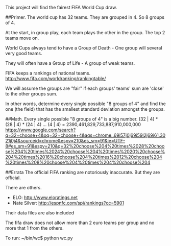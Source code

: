 This project will find the fairest FIFA World Cup draw.

##Primer.
The world cup has 32 teams.  They are grouped in 4.
So 8 groups of 4.

At the start, in group play, each team plays the other in the group.
The top 2 teams move on.

World Cups always tend to have a Group of Death - One
group will several very good teams.

They will often have a Group of Life - A group of weak teams.

FIFA keeps a rankings of national teams.
http://www.fifa.com/worldranking/rankingtable/

We will assume the groups are "fair" if each groups' teams' sum are
'close' to the other groups sum.

In other words, determine every single possible "8 groups of 4" and
find the one (the field) that has the smallest standard deviation amongst
the groups.


##Math.
Every single possible "8 groups of 4" is a big number.
(32 | 4) * (28 | 4) * (24 | 4) ... (4 | 4) = 2390,461,829,733,887,910,000,000
https://www.google.com/search?q=32+choose+4&oq=32+choose+4&aqs=chrome..69i57j0j69i59l2j69i61.3021j0j4&sourceid=chrome&espv=210&es_sm=91&ie=UTF-8#es_sm=91&espv=210&q=32%20choose%204%20times%2028%20choose%204%20times%2024%20choose%204%20times%2020%20choose%204%20times%2016%20choose%204%20times%2012%20choose%204%20times%208%20choose%204%20times%204%20choose%204


##Errata
The official FIFA ranking are notoriously inaccurate.
But they are official.

There are others.
* ELO: http://www.eloratings.net
* Nate Silver: http://espnfc.com/spi/rankings?cc=5901

Their data files are also included


     
The fifa draw does not allow more than 2 euro teams per group 
and no more that 1 from the others.


To run:
~/bin/wc$ python wc.py
